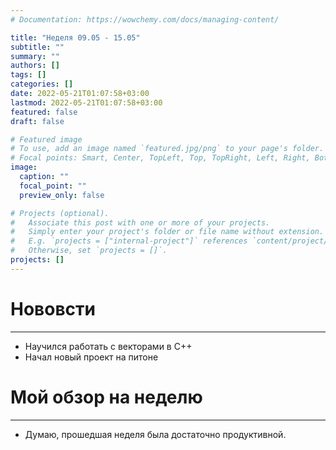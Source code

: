 ```yaml
---
# Documentation: https://wowchemy.com/docs/managing-content/

title: "Неделя 09.05 - 15.05"
subtitle: ""
summary: ""
authors: []
tags: []
categories: []
date: 2022-05-21T01:07:58+03:00
lastmod: 2022-05-21T01:07:58+03:00
featured: false
draft: false

# Featured image
# To use, add an image named `featured.jpg/png` to your page's folder.
# Focal points: Smart, Center, TopLeft, Top, TopRight, Left, Right, BottomLeft, Bottom, BottomRight.
image:
  caption: ""
  focal_point: ""
  preview_only: false

# Projects (optional).
#   Associate this post with one or more of your projects.
#   Simply enter your project's folder or file name without extension.
#   E.g. `projects = ["internal-project"]` references `content/project/deep-learning/index.md`.
#   Otherwise, set `projects = []`.
projects: []
---
```


# Нововсти
<hr>

- Научился работать с векторами в C++
- Начал новый проект на питоне

# Мой обзор на неделю
<hr>

- Думаю, прошедшая неделя была достаточно продуктивной.